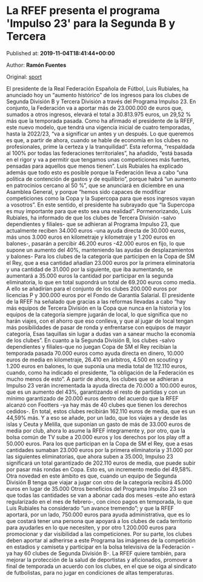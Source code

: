 
# La RFEF presenta el programa 'Impulso 23' para la Segunda B y Tercera

Published at: **2019-11-04T18:41:44+00:00**

Author: **Ramón Fuentes**

Original: [sport](https://www.sport.es/es/noticias/segunda-division-b/rfef-presenta-programa-impulso-para-segunda-tercera-7714417)

El presidente de la Real Federación Española de Fútbol, Luis Rubiales, ha anunciado hoy un “aumento histórico&rdquor; de los ingresos para los clubes de Segunda División B y Tercera División a través del Programa Impulso 23. En conjunto, la Federación va a aportar más de 23.000.000 de euros que, sumados a otros ingresos, elevará el total a 30.813.975 euros, un 29,52 % más que la temporada pasada.
Como ha afirmado el presidente de la RFEF, este nuevo modelo, que tendrá una vigencia inicial de cuatro temporadas, hasta la 2022/23, “va a significar un antes y un después. Lo que queremos es que, a partir de ahora, cuando se hable de economía en los clubes no profesionales, prime la certeza y la tranquilidad&rdquor;. Esta reforma, “respaldada al 100% por todas las federaciones territoriales&rdquor;, ha añadido, “está basada en el rigor y va a permitir que tengamos unas competiciones más fuertes, pensadas para aquellos que menos tienen&rdquor;.
Luis Rubiales ha explicado además que todo esto es posible porque la Federación lleva a cabo “una política de contención de gastos y de equilibrio&rdquor;, porque habrá “un aumento en patrocinios cercano al 50 %&rdquor;, que se anunciará en diciembre en una Asamblea General, y porque “hemos sido capaces de modificar competiciones como la Copa y la Supercopa para que esos ingresos vayan a vosotros&rdquor;. En este sentido, el presidente ha subrayado que “la Supercopa es muy importante para que esto sea una realidad&rdquor;.
Pormenorizando, Luis Rubiales, ha informado de que los clubes de Tercera División -salvo dependientes y filiales- que se adhieran al Programa Impulso 23, que actualmente reciben 34.000 euros -una ayuda directa de 30.000 euros, más unos 3.000 euros en kilometraje y kilometraje y 1.200 euros en balones-, pasarán a percibir 46.200 euros -42.000 euros en fijo, lo que supone un aumento del 40%, manteniendo las ayudas de desplazamientos y balones-
Para los clubes de la categoría que participen en la Copa de SM el Rey, que a esa cantidad añadían 23.000 euros por la primera eliminatoria y una cantidad de 31.000 por la siguiente, que iba aumentando, se aumentará a 35.000 euros la cantidad por participar en la segunda eliminatoria, lo que en total supondrá un total de 69.200 euros como media. A ello se añadirían para el conjunto de los clubes 200.000 euros por licencias P y 300.000 euros por el Fondo de Garantía Salarial.
El presidente de la RFEF ha señalado que gracias a las reformas llevadas a cabo “hay más equipos de Tercera División en la Copa que nunca en la historia y los equipos de la categoría siempre jugarán de local, lo que significa que no harán viajes, con el ahorro que eso conlleva, y que al jugar de local tengan más posibilidades de pasar de ronda y enfrentarse con equipos de mayor categoría, Esas taquillas sin lugar a dudas van a sanear mucho la economía de los clubes&rdquor;.
En cuanto a la Segunda División B, los clubes -salvo dependientes y filiales-que no juegan Copa de SM el Rey recibían la temporada pasada 70.000 euros como ayuda directa en dinero, 10.000 euros de media en kilometraje, 26.410 en árbitros, 4.500 en scouting y 1.200 euros en balones, lo que suponía una media total de 112.110 euros, cuando, como ha indicado el presidente, “la obligación de la Federación es mucho menos de esto&rdquor;.
A partir de ahora, los clubes que se adhieran a Impulso 23 verán incrementada la ayuda directa de 70.000 a 100.000 euros, que es un aumento del 43%, garantizando el resto de partidas y con un mínimo garantizado de 20.000 euros dentro del acuerdo que la RFEF alcanzó con Footters -ya hay más de 40 clubes que tienen los derechos cedidos-. En total, estos clubes recibirán 162.110 euros de media, que es un 44,59% más. Y a eso se añade, por un lado, que los viajes a y desde las islas y Ceuta y Melilla, que suponían un gasto de más de 33.000 euros de media por club, ahora lo asume la RFEF íntegramente y, por otro, que la bolsa común de TV sube a 20.000 euros y los derechos por los play off a 50.000 euros.
Para los que participan en la Copa de SM el Rey, que a esas cantidades sumaban 23.000 euros por la primera eliminatoria y 31.000 por las siguientes eliminatorias, que ahora suben a 35.000, Impulso 23 significará un total garantizado de 202.110 euros de media, que puede subir por pasar más rondas en Copa. Esto es, un incremento medio del 49,58%. Otra novedad en este ámbito es que, cuando un equipo de Segunda División B tenga que viajar a jugar con otro de la categoría recibirá 45.000 euros en lugar de 35.000
Otros beneficios del Programa Impulso 23 son que todas las cantidades se van a abonar cada dos meses -este año estará regularizado en el mes de febrero-, con cinco pagos en temporada, lo que Luis Rubiales ha considerado “un avance tremendo&rdquor;; y que la RFEF aportará, por un lado, 750.000 euros para ayuda administrativa, que es lo que costará tener una persona que apoyará a los clubes de cada territorio para ayudarles en lo que necesiten, y por otro 1.200.000 euros para promocionar y dar visibilidad a las competiciones.
Por su parte, los clubes deben aportar al adherirse a este Programa las imágenes de la competición en estadios y camiseta y participar en la bolsa televisiva de la Federación -ya hay 60 clubes de Segunda División B-. La RFEF quiere también, para mejorar la protección de la salud de deportistas y aficionados, promover a final de temporada un acuerdo con los clubes, en el que se oiga al sindicato de futbolistas, para no jugar en condiciones de altas temperaturas.
